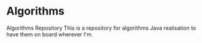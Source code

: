 # Algorithms
Algorithms Repository
This is a repository for algorithms Java realisation to have them on board wherever I'm. 
